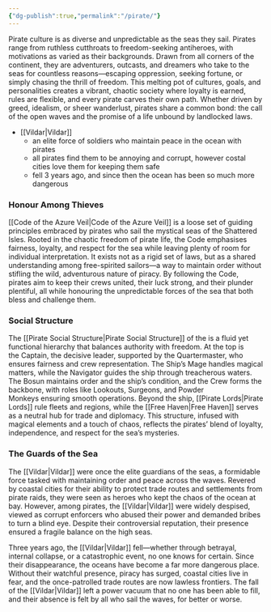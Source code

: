 ```yaml
---
{"dg-publish":true,"permalink":"/pirate/"}
---
```



Pirate culture is as diverse and unpredictable as the seas they sail. Pirates range from ruthless cutthroats to freedom-seeking antiheroes, with motivations as varied as their backgrounds. Drawn from all corners of the continent, they are adventurers, outcasts, and dreamers who take to the seas for countless reasons—escaping oppression, seeking fortune, or simply chasing the thrill of freedom. This melting pot of cultures, goals, and personalities creates a vibrant, chaotic society where loyalty is earned, rules are flexible, and every pirate carves their own path. Whether driven by greed, idealism, or sheer wanderlust, pirates share a common bond: the call of the open waves and the promise of a life unbound by landlocked laws.
- [[Vildar\|Vildar]]
	- an elite force of soldiers who maintain peace in the ocean with pirates
	- all pirates find them to be annoying and corrupt, however costal cities love them for keeping them safe
	- fell 3 years ago, and since then the ocean has been so much more dangerous
### Honour Among Thieves

[[Code of the Azure Veil\|Code of the Azure Veil]] is a loose set of guiding principles embraced by pirates who sail the mystical seas of the Shattered Isles. Rooted in the chaotic freedom of pirate life, the Code emphasises fairness, loyalty, and respect for the sea while leaving plenty of room for individual interpretation. It exists not as a rigid set of laws, but as a shared understanding among free-spirited sailors—a way to maintain order without stifling the wild, adventurous nature of piracy. By following the Code, pirates aim to keep their crews united, their luck strong, and their plunder plentiful, all while honouring the unpredictable forces of the sea that both bless and challenge them.

### Social Structure

The [[Pirate Social Structure\|Pirate Social Structure]] of the is a fluid yet functional hierarchy that balances authority with freedom. At the top is the Captain, the decisive leader, supported by the Quartermaster, who ensures fairness and crew representation. The Ship’s Mage handles magical matters, while the Navigator guides the ship through treacherous waters. The Bosun maintains order and the ship’s condition, and the Crew forms the backbone, with roles like Lookouts, Surgeons, and Powder Monkeys ensuring smooth operations. Beyond the ship, [[Pirate Lords\|Pirate Lords]] rule fleets and regions, while the [[Free Haven\|Free Haven]] serves as a neutral hub for trade and diplomacy. This structure, infused with magical elements and a touch of chaos, reflects the pirates’ blend of loyalty, independence, and respect for the sea’s mysteries.

### The Guards of the Sea

The [[Vildar\|Vildar]] were once the elite guardians of the seas, a formidable force tasked with maintaining order and peace across the waves. Revered by coastal cities for their ability to protect trade routes and settlements from pirate raids, they were seen as heroes who kept the chaos of the ocean at bay. However, among pirates, the [[Vildar\|Vildar]] were widely despised, viewed as corrupt enforcers who abused their power and demanded bribes to turn a blind eye. Despite their controversial reputation, their presence ensured a fragile balance on the high seas.

Three years ago, the [[Vildar\|Vildar]] fell—whether through betrayal, internal collapse, or a catastrophic event, no one knows for certain. Since their disappearance, the oceans have become a far more dangerous place. Without their watchful presence, piracy has surged, coastal cities live in fear, and the once-patrolled trade routes are now lawless frontiers. The fall of the [[Vildar\|Vildar]] left a power vacuum that no one has been able to fill, and their absence is felt by all who sail the waves, for better or worse.